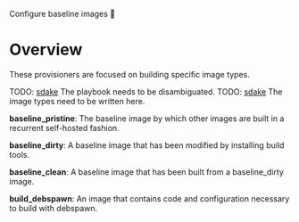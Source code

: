 Configure baseline images 🚀

# Overview

These provisioners are focused on building specific image types.

TODO: [sdake](https://github.com/sdake) The playbook needs to be disambiguated.
TODO: [sdake](https://github.com/sdake) The image types need to be written here.

**baseline_pristine**: The baseline image by which other images are built in a recurrent
self-hosted fashion.

**baseline_dirty**: A baseline image that has been modified by installing build tools.

**baseline_clean**: A baseline image that has been built from a baseline_dirty image.

**build_debspawn**: An image that contains code and configuration necessary to
build with debspawn.
